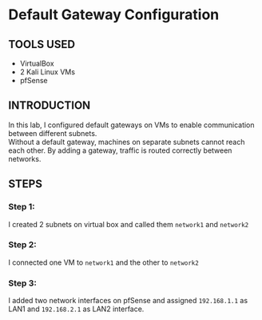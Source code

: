 # Default Gateway Configuration

## TOOLS USED
- VirtualBox
- 2 Kali Linux VMs
- pfSense 

## INTRODUCTION
In this lab, I configured default gateways on VMs to enable communication between different subnets.  
Without a default gateway, machines on separate subnets cannot reach each other. By adding a gateway, traffic is routed correctly between networks.


## STEPS

### Step 1: 
I created 2 subnets on virtual box and called them `network1` and `network2`

### Step 2: 
I connected one VM to `network1` and the other to `network2`

### Step 3: 
I added two network interfaces on pfSense and assigned `192.168.1.1` as LAN1 and `192.168.2.1` as LAN2 interface.  
